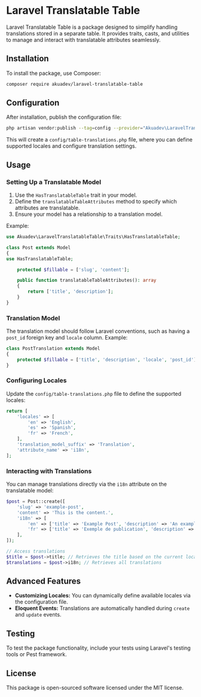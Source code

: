# Laravel Translatable Table

Laravel Translatable Table is a package designed to simplify handling translations stored in a separate table. It provides traits, casts, and utilities to manage and interact with translatable attributes seamlessly.

## Installation

To install the package, use Composer:

```bash
composer require akuadev/laravel-translatable-table
```

## Configuration

After installation, publish the configuration file:

```bash
php artisan vendor:publish --tag=config --provider="Akuadev\LaravelTranslatableTable\TranslatableTableServiceProvider"
```

This will create a `config/table-translations.php` file, where you can define supported locales and configure translation settings.

## Usage

### Setting Up a Translatable Model

1. Use the `HasTranslatableTable` trait in your model.
2. Define the `translatableTableAttributes` method to specify which attributes are translatable.
3. Ensure your model has a relationship to a translation model.

Example:

```php
use Akuadev\LaravelTranslatableTable\Traits\HasTranslatableTable;

class Post extends Model
{
use HasTranslatableTable;

    protected $fillable = ['slug', 'content'];

    public function translatableTableAttributes(): array
    {
        return ['title', 'description'];
    }
}
```

### Translation Model

The translation model should follow Laravel conventions, such as having a `post_id` foreign key and `locale` column. Example:

```php
class PostTranslation extends Model
{
    protected $fillable = ['title', 'description', 'locale', 'post_id'];
}
```

### Configuring Locales

Update the `config/table-translations.php` file to define the supported locales:

```php
return [
    'locales' => [
        'en' => 'English',
        'es' => 'Spanish',
        'fr' => 'French',
    ],
    'translation_model_suffix' => 'Translation',
    'attribute_name' => 'i18n',
];
```

### Interacting with Translations

You can manage translations directly via the `i18n` attribute on the translatable model:

```php
$post = Post::create([
    'slug' => 'example-post',
    'content' => 'This is the content.',
    'i18n' => [
        'en' => ['title' => 'Example Post', 'description' => 'An example post description.'],
        'fr' => ['title' => 'Exemple de publication', 'description' => 'Une description de publication.'],
    ],
]);

// Access translations
$title = $post->title; // Retrieves the title based on the current locale
$translations = $post->i18n; // Retrieves all translations
```

## Advanced Features

- **Customizing Locales:** You can dynamically define available locales via the configuration file.
- **Eloquent Events:** Translations are automatically handled during `create` and `update` events.

## Testing

To test the package functionality, include your tests using Laravel's testing tools or Pest framework.

## License

This package is open-sourced software licensed under the MIT license.

